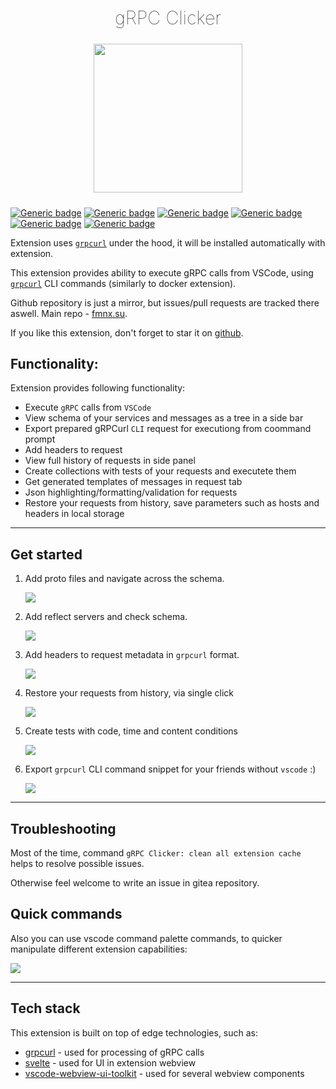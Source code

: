 <h2 align="center" style="font-weight: lighter; font-size: 29px">gRPC Clicker</h2>

<p align="center">
<img align="center" style="padding-left: 10px; padding-right: 10px; padding-bottom: 10px;" width="238px" height="238px" src="https://fmnx.su/dancheg97/grpc-clicker/raw/branch/main/images/logo.png" /> 
</p>

[![Generic badge](https://img.shields.io/badge/LICENSE-MIT-orange.svg)](https://fmnx.su/dancheg97/grpc-clicker/src/branch/main/LICENSE)
[![Generic badge](https://img.shields.io/badge/GITEA-REPO-red.svg)](https://fmnx.su/dancheg97/grpc-clicker)
[![Generic badge](https://img.shields.io/badge/GITHUB-REPO-white.svg)](https://github.com/dancheg97/grpc-clicker)
[![Generic badge](https://img.shields.io/badge/VSCode-marketplace-blue.svg)](https://marketplace.visualstudio.com/items?itemName=Dancheg97.grpc-clicker)
[![Generic badge](https://img.shields.io/badge/OpenVSX-marketplace-purple.svg)](https://open-vsx.org/extension/Dancheg97/grpc-clicker)
[![Generic badge](https://img.shields.io/badge/Changelog-v1.0.11-cyan.svg)](https://fmnx.su/dancheg97/grpc-clicker/src/branch/main/CHANGELOG.md)

Extension uses [`grpcurl`](https://github.com/fullstorydev/grpcurl) under the hood, it will be installed automatically with extension.

This extension provides ability to execute gRPC calls from VSCode, using [`grpcurl`](https://github.com/fullstorydev/grpcurl) CLI commands (similarly to docker extension).

Github repository is just a mirror, but issues/pull requests are tracked there aswell. Main repo - [fmnx.su](https://fmnx.su/dancheg97/grpc-clicker).

If you like this extension, don't forget to star it on [github](https://github.com/dancheg97/grpc-clicker).

## Functionality:

Extension provides following functionality:

- Execute `gRPC` calls from `VSCode`
- View schema of your services and messages as a tree in a side bar
- Export prepared gRPCurl `CLI` request for executiong from coommand prompt
- Add headers to request
- View full history of requests in side panel
- Create collections with tests of your requests and executete them
- Get generated templates of messages in request tab
- Json highlighting/formatting/validation for requests
- Restore your requests from history, save parameters such as hosts and headers in local storage

---

## Get started

1. Add proto files and navigate across the schema.
   <p align="left"><img src="https://fmnx.su/dancheg97/grpc-clicker/raw/branch/main/docs/proto.gif" ></p>
2. Add reflect servers and check schema.
   <p align="left"><img src="https://fmnx.su/dancheg97/grpc-clicker/raw/branch/main/docs/reflect.gif" ></p>
3. Add headers to request metadata in `grpcurl` format.
   <p align="left"><img src="https://fmnx.su/dancheg97/grpc-clicker/raw/branch/main/docs/headers.gif" ></p>
4. Restore your requests from history, via single click
   <p align="left"><img src="https://fmnx.su/dancheg97/grpc-clicker/raw/branch/main/docs/history.gif" ></p>
5. Create tests with code, time and content conditions
   <p align="left"><img src="https://fmnx.su/dancheg97/grpc-clicker/raw/branch/main/docs/test.gif" ></p>
6. Export `grpcurl` CLI command snippet for your friends without `vscode` :)
   <p align="left"><img src="https://fmnx.su/dancheg97/grpc-clicker/raw/branch/main/docs/snippet.gif" ></p>

---

## Troubleshooting

Most of the time, command `gRPC Clicker: clean all extension cache` helps to
resolve possible issues.

Otherwise feel welcome to write an issue in gitea repository.

## Quick commands

Also you can use vscode command palette commands, to quicker manipulate
different extension capabilities:

![](https://fmnx.su/dancheg97/grpc-clicker/raw/branch/main/docs/commands.png)

---

## Tech stack

This extension is built on top of edge technologies, such as:

- [grpcurl](https://github.com/fullstorydev/grpcurl) - used for processing of gRPC calls
- [svelte](https://svelte.dev/) - used for UI in extension webview
- [vscode-webview-ui-toolkit](https://github.com/microsoft/vscode-webview-ui-toolkit) - used for several webview components

<!--
https://marketplace.visualstudio.com/manage/publishers/dancheg97
https://open-vsx.org/user-settings/extensions
https://open-vsx.org/extension/Dancheg97/grpc-clicker
-->
